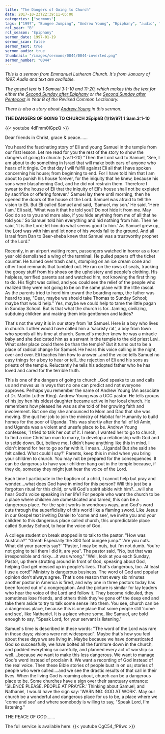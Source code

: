 ```yaml
---
title: "The Dangers of Going to Church"
date: 2017-10-23T22:39:11-05:00
categories: ["sermons"]
tags: ["1997", "Bungee Jumping", "Andrew Young", "Epiphany", "audio", "full-service-audio"]
rcl_year: "B"
rcl_season: "Epiphany"
sermon_date: 1997-01-19
sermon_scan: false
sermon_text: true
sermon_audio: true
thumbnail: "/images/sermons/0044/0044-inverted.png"
sermon_number: "0044"
---
```

_This is a sermon from Emmanuel Lutheran Church.  It's from January of 1997.  Audio and text are available._

<!--more-->

_The gospel text is 1 Samuel 3:1-10 and 11-20, which makes this the text for either the [Second Sunday after Epiphany](https://lectionary.library.vanderbilt.edu//texts.php?id=61) or the [Second Sunday after Pentecost](https://lectionary.library.vanderbilt.edu//texts.php?id=204) in Year B of the Revised Common Lectionary._

_There is also a story about [Andrew Young](https://www.biography.com/people/andrew-young-jr-9539326) in this sermon._

**THE DANGERS OF GOING TO CHURCH 2EpiphB (1/19/97) 1 Sam.3:1-10**

{{< youtube 4dFmm0IGpzQ >}}

Dear friends in Christ, grace & peace......

You heard the fascinating story of Eli and young Samuel in the temple from our first lesson. Let me read for you the rest of the story to show the dangers of going to church: (vv.11-20) "Then the Lord said to Samuel, 'See, I am about to do something in Israel that will make both ears of anyone who hears of it tingle. On that day I will fulfill against Eli all that I have spoken concerning his house; from beginning to end. For I have told him that I am about to punish his house forever, for the iniquity that he knew, because his sons were blaspheming God, and he did not restrain them. Therefore I swear to the house of Eli that the iniquity of Eli's house shall not be expiated by sacrifice or offering forever."
Samuel lay there until morning; then he opened the doors of the house of the Lord. Samuel was afraid to tell the vision to Eli. But Eli called Samuel and said, 'Samuel, my son.' He said, 'Here I am.' Eli said, 'What was it that he told you? Do not hide it from me. May God do so to you and more also, if you hide anything from me of all that he told you.' So Samuel told him everything and hid nothing from him. Then he said, 'It is the Lord; let him do what seems good to him.'
As Samuel grew up, the Lord was with him and let none of his words fall to the ground. And all Israel from Dan to Beer-sheba knew that Samuel was a trustworthy prophet of the Lord."

Recently, in an airport waiting room, passengers watched in horror as a four year old demolished a wing of the terminal. He pulled papers off the ticket counter. He turned over trash cans, stomping on an ice cream cone and other food remnants that tumbled out. He ran on the rows of seats, tracking the gooey stuff from his shoes on the upholstery and people's clothing. His helpless, terrified parents sat and watched him, not knowing the first thing to do. His flight was called, and you could see the relief of the people who realized they were not going to be on the same plane with the little rascal. As the parents tried to herd him toward the boarding ramp, the father was heard to say, "Dear, maybe we should take Thomas to Sunday School; maybe that would help."
Yes, maybe we could help to tame the little pagan in Sunday School. But is that what the church is for...taming, civilizing, subduing children and making them into gentlemen and ladies?

That's not the way it is in our story from 1st Samuel. Here is a boy who lives in church. Luther would have called him a 'sacristy rat', a boy from town who spends all his time at church. Samuel's mother knew he was a miracle baby and she dedicated him as a servant in the temple to the old priest Levi. What safer place could there be than the temple? But it turns out to be a place of radical change for Samuel. He hears this voice calling in the night, over and over. Eli teaches him how to answer...and the voice tells Samuel no easy things for a boy to hear or tell...the rejection of Eli and his sons as priests of the temple. Reluctantly he tells his adopted father who he has loved and cared for the terrible truth.

This is one of the dangers of going to church...God speaks to us and calls us and moves us in ways that no one can predict and not everyone approves. Perhaps you remember the name of Andrew Young (An associate of Dr. Martin Luther King). Andrew Young was a UCC pastor. He tells groups of his joy hen his oldest daughter became active in her local church. He remembers how pleased he was as she told of her growing faith and involvement. But one day she announced to Mom and Dad that she was moving. She quit her job to join the ministry of Habitat for Humanity to build homes for the poor of Uganda. This was shortly after the fall of Idi Amin, and Uganda was a violent and unsafe place to be.
Andrew Young confesses, 'I tried to talk her out of it. I mean, I wanted her to go to church, to find a nice Christian man to marry, to develop a relationship with God and to settle down. But, believe me, I didn't have anything like this in mind. I didn't intend for her to go so far with it. I mean....Uganda! But she said she felt called. What could I say?' Parents, keep this in mind when you bring your children to church. You may not be prepared for the consequences. It can be dangerous to have your children hang out in the temple because, if they do, someday they might just hear the voice of the Lord.

Each time I participate in the baptism of a child, I cannot help but pray and wonder....what does God have in mind for this person? Will this just be a forgotten ritual for this child, or will God's spirit abide with him?....will she hear God's voice speaking in her life?
For people who want the church to be a place where children are domesticated and tamed, this can be a dangerous place. For the spirit works in wondrous ways, and God's word cuts through the superficiality of this world like a flaming sword. Like Jesus in our Gospel text inviting Daniel to 'come and see', we invite you and your children to this dangerous place called church, this unpredictable place called Sunday School, to hear the voice of God.

A college student on break stopped in to talk to the pastor. "How was Australia?" "Great! Especially the 300 foot bungee jump." 'Are you nuts. What did your parents say?' "Pastor, I may be nuts, but I'm not dumb. You're not going to tell them I did it, are you". The pastor said, "No, but that was irresponsible and risky....it was wrong." "Well, look at you each Sunday, Pastor, up there strutting around in front of God, speaking about God, helping God get messed up in people's lives. That's dangerous, too. At least I use a cord!"
Ministry is dangerous business. The word of God and popular opinion don't always agree. That's one reason that every six minutes another pastor in America is fired, and why one in three pastors today has been forced out of a congregation. And the picture is similar for lay leaders who hear the voice of the Lord and follow it. They become ridiculed, they sometimes lose friends, and others think they've gone off the deep end and take them aside to try to talk some sense into them. You see, church can be a dangerous place, because this is one place that some people still 'come and see', like Nathaniel. It is a place where some, like Samuel, are bold enough to say, "Speak Lord, for your servant is listening."

Samuel's time is described in these words: "The word of the Lord was rare in those days; visions were not widespread". Maybe that's how you feel about these days we are living in. Maybe because we have domesticated God so successfully, we have bolted all the furniture down in the church, and padded everything so carefully, and planned every act of worship so well....because we want to make this less dangerous. We want to manage God's word instead of proclaim it. We want a recording of God instead of the real voice. Then these Bible stories of people bust in on us; stories of people who were called....and we see the drastic results of that call in their lives. When the living God is roaming about, church can be a dangerous place to be.
Some churches have a sign over their sanctuary entrance: 'SILENCE PLEASE. PEOPLE AT PRAYER.' Thinking about Samuel, and Nathaniel, I would have the sign say: 'WARNING: GOD AT WORK'. May our church be a wonderful and dangerous place for us to be, a place where we 'come and see' and where somebody is willing to say, "Speak Lord, I'm listening."

THE PEACE OF GOD.......


The full service is available here:
{{< youtube CgC54_fP8wc >}}